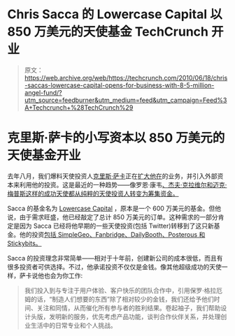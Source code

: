 # Chris Sacca 的 Lowercase Capital 以 850 万美元的天使基金 TechCrunch 开业

> 原文：<https://web.archive.org/web/https://techcrunch.com/2010/06/18/chris-saccas-lowercase-capital-opens-for-business-with-8-5-million-angel-fund/?utm_source=feedburner&utm_medium=feed&utm_campaign=Feed%3A+Techcrunch+%28TechCrunch%29>

# 克里斯·萨卡的小写资本以 850 万美元的天使基金开业

去年八月，我们爆料天使投资人[克里斯·萨卡](https://web.archive.org/web/20221206153901/http://www.crunchbase.com/person/chris-sacca)正在[扩大他在](https://web.archive.org/web/20221206153901/https://beta.techcrunch.com/2009/08/28/angel-investor-chris-sacca-to-launch-5-million-early-stage-venture-fund/)的业务，并引入外部资本来利用他的投资。这是最近的一种趋势——像罗恩·康韦[、杰夫·克拉维尔](https://web.archive.org/web/20221206153901/http://www.crunchbase.com/person/ron-conway)[和迈克·梅普斯](https://web.archive.org/web/20221206153901/http://www.crunchbase.com/person/jeff-clavier)[这样的成功天使都从纯粹的天使投资人转变为筹集资金。](https://web.archive.org/web/20221206153901/http://www.crunchbase.com/person/mike-maples)

Sacca 的基金名为 [Lowercase Capital](https://web.archive.org/web/20221206153901/http://lowercasellc.com/) ，原本是一个 600 万美元的基金。但他说，由于需求旺盛，他已经敲定了总计 850 万美元的订单。这种需求的一部分肯定是因为 Sacca 已经将他早期的一些天使投资(包括 Twitter)转移到了这只新基金。他的投资[包括 SimpleGeo、Fanbridge、DailyBooth、Posterous 和 Stickybits。](https://web.archive.org/web/20221206153901/http://lowercasellc.com/posse/)

Sacca 的投资理念非常简单——相对于十年前，创建新公司的成本很低，而且有很多投资者可供选择。不过，他承诺投资不仅仅是金钱。像其他超级成功的天使一样，萨卡说他也会为你工作:

> 我们投入到与专注于用户体验、客户快乐的团队合作中，引用保罗·格拉厄姆的话，“制造人们想要的东西”除了相对较少的金钱，我们还给予他们时间、关注和同情，从而催化所有参与者的胜利结果。卷起袖子，我们帮助设计头版，发明新的服务，优先考虑产品功能，谈判合作伙伴关系，并处理创业生活中的日常专业和个人挑战。